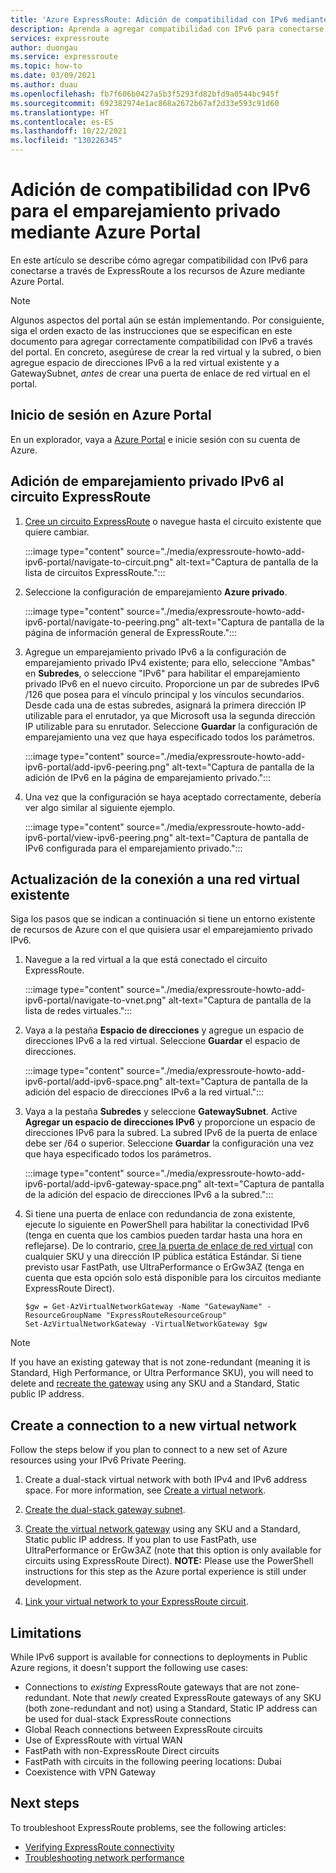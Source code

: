 ```yaml
---
title: 'Azure ExpressRoute: Adición de compatibilidad con IPv6 mediante Azure Portal'
description: Aprenda a agregar compatibilidad con IPv6 para conectarse a implementaciones de Azure mediante Azure Portal.
services: expressroute
author: duongau
ms.service: expressroute
ms.topic: how-to
ms.date: 03/09/2021
ms.author: duau
ms.openlocfilehash: fb7f606b0427a5b3f5293fd82bfd9a0544bc945f
ms.sourcegitcommit: 692382974e1ac868a2672b67af2d33e593c91d60
ms.translationtype: HT
ms.contentlocale: es-ES
ms.lasthandoff: 10/22/2021
ms.locfileid: "130226345"
---
```

# <a name="add-ipv6-support-for-private-peering-using-the-azure-portal"></a>Adición de compatibilidad con IPv6 para el emparejamiento privado mediante Azure Portal

En este artículo se describe cómo agregar compatibilidad con IPv6 para conectarse a través de ExpressRoute a los recursos de Azure mediante Azure Portal.

>[!NOTE]
> Algunos aspectos del portal aún se están implementando. Por consiguiente, siga el orden exacto de las instrucciones que se especifican en este documento para agregar correctamente compatibilidad con IPv6 a través del portal. En concreto, asegúrese de crear la red virtual y la subred, o bien agregue espacio de direcciones IPv6 a la red virtual existente y a GatewaySubnet, *antes* de crear una puerta de enlace de red virtual en el portal.

## <a name="sign-in-to-the-azure-portal"></a>Inicio de sesión en Azure Portal

En un explorador, vaya a [Azure Portal](https://portal.azure.com) e inicie sesión con su cuenta de Azure.

## <a name="add-ipv6-private-peering-to-your-expressroute-circuit"></a>Adición de emparejamiento privado IPv6 al circuito ExpressRoute

1. [Cree un circuito ExpressRoute](expressroute-howto-circuit-portal-resource-manager.md) o navegue hasta el circuito existente que quiere cambiar.

    :::image type="content" source="./media/expressroute-howto-add-ipv6-portal/navigate-to-circuit.png" alt-text="Captura de pantalla de la lista de circuitos ExpressRoute.":::

1. Seleccione la configuración de emparejamiento **Azure privado**.

    :::image type="content" source="./media/expressroute-howto-add-ipv6-portal/navigate-to-peering.png" alt-text="Captura de pantalla de la página de información general de ExpressRoute.":::

1. Agregue un emparejamiento privado IPv6 a la configuración de emparejamiento privado IPv4 existente; para ello, seleccione "Ambas" en **Subredes**, o seleccione "IPv6" para habilitar el emparejamiento privado IPv6 en el nuevo circuito. Proporcione un par de subredes IPv6 /126 que posea para el vínculo principal y los vínculos secundarios. Desde cada una de estas subredes, asignará la primera dirección IP utilizable para el enrutador, ya que Microsoft usa la segunda dirección IP utilizable para su enrutador. Seleccione **Guardar** la configuración de emparejamiento una vez que haya especificado todos los parámetros.

    :::image type="content" source="./media/expressroute-howto-add-ipv6-portal/add-ipv6-peering.png" alt-text="Captura de pantalla de la adición de IPv6 en la página de emparejamiento privado.":::

1. Una vez que la configuración se haya aceptado correctamente, debería ver algo similar al siguiente ejemplo.

    :::image type="content" source="./media/expressroute-howto-add-ipv6-portal/view-ipv6-peering.png" alt-text="Captura de pantalla de IPv6 configurada para el emparejamiento privado.":::

## <a name="update-your-connection-to-an-existing-virtual-network"></a>Actualización de la conexión a una red virtual existente

Siga los pasos que se indican a continuación si tiene un entorno existente de recursos de Azure con el que quisiera usar el emparejamiento privado IPv6.

1. Navegue a la red virtual a la que está conectado el circuito ExpressRoute.

    :::image type="content" source="./media/expressroute-howto-add-ipv6-portal/navigate-to-vnet.png" alt-text="Captura de pantalla de la lista de redes virtuales.":::

1. Vaya a la pestaña **Espacio de direcciones** y agregue un espacio de direcciones IPv6 a la red virtual. Seleccione **Guardar** el espacio de direcciones.

    :::image type="content" source="./media/expressroute-howto-add-ipv6-portal/add-ipv6-space.png" alt-text="Captura de pantalla de la adición del espacio de direcciones IPv6 a la red virtual.":::

1. Vaya a la pestaña **Subredes** y seleccione **GatewaySubnet**. Active **Agregar un espacio de direcciones IPv6** y proporcione un espacio de direcciones IPv6 para la subred. La subred IPv6 de la puerta de enlace debe ser /64 o superior. Seleccione **Guardar** la configuración una vez que haya especificado todos los parámetros.

    :::image type="content" source="./media/expressroute-howto-add-ipv6-portal/add-ipv6-gateway-space.png" alt-text="Captura de pantalla de la adición del espacio de direcciones IPv6 a la subred.":::
    
1. Si tiene una puerta de enlace con redundancia de zona existente, ejecute lo siguiente en PowerShell para habilitar la conectividad IPv6 (tenga en cuenta que los cambios pueden tardar hasta una hora en reflejarse). De lo contrario, [cree la puerta de enlace de red virtual](./expressroute-howto-add-gateway-portal-resource-manager.md) con cualquier SKU y una dirección IP pública estática Estándar. Si tiene previsto usar FastPath, use UltraPerformance o ErGw3AZ (tenga en cuenta que esta opción solo está disponible para los circuitos mediante ExpressRoute Direct).

    ```azurepowershell-interactive
    $gw = Get-AzVirtualNetworkGateway -Name "GatewayName" -ResourceGroupName "ExpressRouteResourceGroup"
    Set-AzVirtualNetworkGateway -VirtualNetworkGateway $gw
    
>[!NOTE]
> If you have an existing gateway that is not zone-redundant (meaning it is Standard, High Performance, or Ultra Performance SKU), you will need to delete and [recreate the gateway](expressroute-howto-add-gateway-portal-resource-manager.md#create-the-virtual-network-gateway) using any SKU and a Standard, Static public IP address.

## Create a connection to a new virtual network

Follow the steps below if you plan to connect to a new set of Azure resources using your IPv6 Private Peering.

1. Create a dual-stack virtual network with both IPv4 and IPv6 address space. For more information, see [Create a virtual network](../virtual-network/quick-create-portal.md#create-a-virtual-network).

1. [Create the dual-stack gateway subnet](expressroute-howto-add-gateway-portal-resource-manager.md#create-the-gateway-subnet).

1. [Create the virtual network gateway](expressroute-howto-add-gateway-resource-manager.md) using any SKU and a Standard, Static public IP address. If you plan to use FastPath, use UltraPerformance or ErGw3AZ (note that this option is only available for circuits using ExpressRoute Direct). **NOTE:** Please use the PowerShell instructions for this step as the Azure portal experience is still under development.

1. [Link your virtual network to your ExpressRoute circuit](expressroute-howto-linkvnet-portal-resource-manager.md).

## Limitations
While IPv6 support is available for connections to deployments in Public Azure regions, it doesn't support the following use cases:

* Connections to *existing* ExpressRoute gateways that are not zone-redundant. Note that *newly* created ExpressRoute gateways of any SKU (both zone-redundant and not) using  a Standard, Static IP address can be used for dual-stack ExpressRoute connections
* Global Reach connections between ExpressRoute circuits
* Use of ExpressRoute with virtual WAN
* FastPath with non-ExpressRoute Direct circuits
* FastPath with circuits in the following peering locations: Dubai
* Coexistence with VPN Gateway

## Next steps

To troubleshoot ExpressRoute problems, see the following articles:

* [Verifying ExpressRoute connectivity](expressroute-troubleshooting-expressroute-overview.md)
* [Troubleshooting network performance](expressroute-troubleshooting-network-performance.md)

